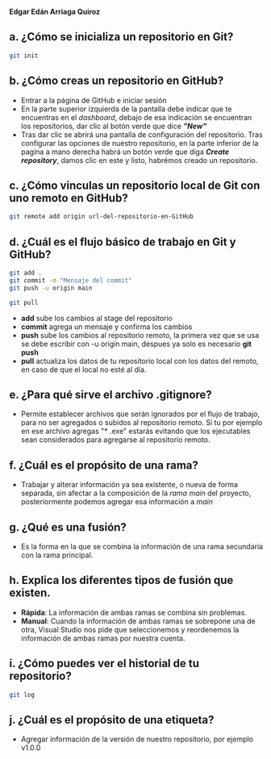 **Edgar Edán Arriaga Quiroz**

## a.      ¿Cómo se inicializa un repositorio en Git?

```bash
git init
```

## b.      ¿Cómo creas un repositorio en GitHub?

- Entrar a la página de GitHub e iniciar sesión
- En la parte superior izquierda de la pantalla debe indicar que te encuentras en el _dashboard_, debajo de esa indicación se encuentran los repositorios, dar clic al botón verde que dice _**"New"**_
- Tras dar clic se abrirá una pantalla de configuración del repositorio. Tras configurar las opciones de nuestro repositorio, en la parte inferior de la pagina a mano derecha habrá un botón verde que diga _**Create repository**_, damos clic en este y listo, habrémos creado un repositorio.

## c.      ¿Cómo vinculas un repositorio local de Git con uno remoto en GitHub?

```bash
git remote add origin url-del-repositorio-en-GitHub
```

## d.      ¿Cuál es el flujo básico de trabajo en Git y GitHub?

```bash
git add .
git commit -m "Mensaje del commit"
git push -u origin main

git pull
```
- **add** sube los cambios al stage del repositorio
- **commit** agrega un mensaje y confirma los cambios
- **push** sube los cambios al repositorio remoto, la primera vez que se usa se debe escribir con -u origin main, despues ya solo es necesario **git push**
- **pull** actualiza los datos de tu repositorio local con los datos del remoto, en caso de que el local no esté al día.

## e.      ¿Para qué sirve el archivo .gitignore?

- Permite establecer archivos que serán ignorados por el flujo de trabajo, para no ser agregados o subidos al repositorio remoto. Si tu por ejemplo en ese archivo agregas "* .exe" estarás evitando que los ejecutables sean considerados para agregarse al repositorio remoto.

## f.       ¿Cuál es el propósito de una rama?

- Trabajar y alterar información ya sea existente, o nueva de forma separada, sin afectar a la composición de la _rama main_ del proyecto, posteriormente podemos agregar esa información a _main_

## g.      ¿Qué es una fusión?

- Es la forma en la que se combina la información de una rama secundaria con la rama principal.

## h.      Explica los diferentes tipos de fusión que existen.

- **Rápida**: La información de ambas ramas se combina sin problemas.
- **Manual**: Cuando la información de ambas ramas se sobrepone una de otra, Visual Studio nos pide que seleccionemos y reordenemos la información de ambas ramas por nuestra cuenta.

## i.       ¿Cómo puedes ver el historial de tu repositorio?

```bash
git log
```

## j.       ¿Cuál es el propósito de una etiqueta?

- Agregar información de la versión de nuestro repositorio, por ejemplo v1.0.0